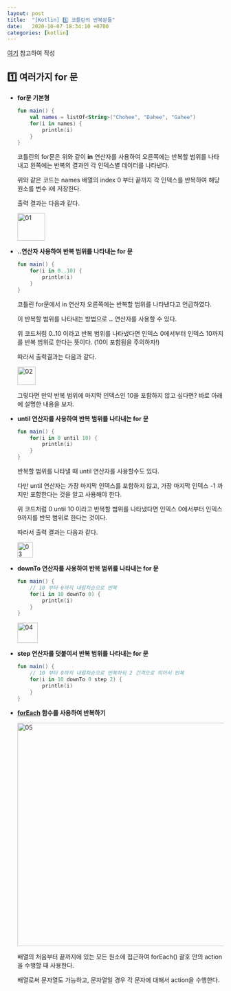 ```yaml
---
layout: post
title:  "[Kotlin] 5️⃣ 코틀린의 반복문들"
date:   2020-10-07 18:34:10 +0700
categories: [kotlin]
---
```


[여기](https://kotlinlang.org/docs/tutorials/kotlin-for-py/loops.html) 참고하여 작성

## 1️⃣ 여러가지 for 문

* __for문 기본형__

    ~~~kotlin
    fun main() {
        val names = listOf<String>("Chohee", "Dahee", "Gahee")
        for(i in names) {
            println(i)
        }
    }
    ~~~

    코틀린의 for문은 위와 같이 __in__ 연산자를 사용하여 오른쪽에는 반복할 범위를 나타내고 왼쪽에는 반복의 결과인 각 인덱스별 데이터를 나타낸다.

    위와 같은 코드는 names 배열의 index 0 부터 끝까지 각 인덱스를 반복하여 해당 원소를 변수 i에 저장한다.

    출력 결과는 다음과 같다.

    <img width="64" alt="01" src="https://user-images.githubusercontent.com/31889335/95757911-b7c1b680-0ce2-11eb-943d-551d67bf6eb0.png">

* __..연산자 사용하여 반복 범위를 나타내는 for 문__

    ~~~kotlin
    fun main() {
        for(i in 0..10) {
            println(i)
        }
    }
    ~~~

    코틀린 for문에서 in 연산자 오른쪽에는 반복할 범위를 나타낸다고 언급하였다.

    이 반복할 범위를 나타내는 방법으로 __..__ 연산자를 사용할 수 있다.

    위 코드처럼 0..10 이라고 반복 범위를 나타냈다면 인덱스 0에서부터 인덱스 10까지를 반복 범위로 한다는 뜻이다. (10이 포함됨을 주의하자!)

    따라서 출력결과는 다음과 같다.

    <img width="42" alt="02" src="https://user-images.githubusercontent.com/31889335/95303455-2b685b80-08be-11eb-9b5f-6434065bf50b.png">

    그렇다면 만약 반복 범위에 마지막 인덱스인 10을 포함하지 않고 싶다면? 바로 아래에 설명한 내용을 보자.

* __until 연산자를 사용하여 반복 범위를 나타내는 for 문__

    ~~~kotlin
    fun main() {
        for(i in 0 until 10) {
            println(i)
        }
    }
    ~~~

    반복할 범위를 나타낼 때 until 연산자를 사용할수도 있다.

    다만 until 연산자는 가장 마지막 인덱스를 포함하지 않고, 가장 마지막 인덱스 -1 까지만 포함한다는 것을 알고 사용해야 한다.
    
    위 코드처럼 0 until 10 이라고 반복할 범위를 나타냈다면 인덱스 0에서부터 인덱스 9까지를 반복 범위로 한다는 것이다.

    따라서 출력 결과는 다음과 같다.

    <img width="36" alt="03" src="https://user-images.githubusercontent.com/31889335/95304059-032d2c80-08bf-11eb-80ef-9e62a27b08bc.png">

* __downTo 연산자를 사용하여 반복 범위를 나타내는 for 문__

    ~~~kotlin
    fun main() {
        // 10 부터 0까지 내림차순으로 반복
        for(i in 10 downTo 0) {
            println(i)
        }
    }
    ~~~

    <img width="47" alt="04" src="https://user-images.githubusercontent.com/31889335/95757927-ba241080-0ce2-11eb-9e27-29b4c44c6375.png">

* __step 연산자를 덧붙여서 반복 범위를 나타내는 for 문__

    ~~~kotlin
    fun main() {
        // 10 부터 0까지 내림차순으로 반복하되 2 간격으로 띄어서 반복
        for(i in 10 downTo 0 step 2) {
            println(i)
        }
    }
    ~~~

* __[forEach](https://kotlinlang.org/api/latest/jvm/stdlib/kotlin.collections/for-each.html) 함수를 사용하여 반복하기__

    <img width="519" alt="05" src="https://user-images.githubusercontent.com/31889335/95757930-babca700-0ce2-11eb-9337-828c775e5c18.png">

    배열의 처음부터 끝까지에 있는 모든 원소에 접근하여 forEach() 괄호 안의 action을 수행할 때 사용한다.

    배열로써 문자열도 가능하고, 문자열일 경우 각 문자에 대해서 action을 수행한다.
